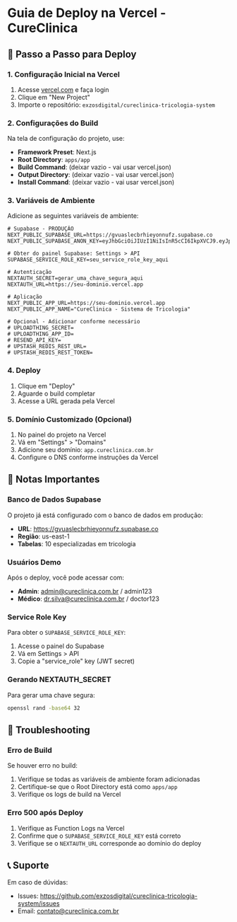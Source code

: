 # Guia de Deploy na Vercel - CureClinica

## 🚀 Passo a Passo para Deploy

### 1. Configuração Inicial na Vercel

1. Acesse [vercel.com](https://vercel.com) e faça login
2. Clique em "New Project"
3. Importe o repositório: `exzosdigital/cureclinica-tricologia-system`

### 2. Configurações do Build

Na tela de configuração do projeto, use:

- **Framework Preset**: Next.js
- **Root Directory**: `apps/app`
- **Build Command**: (deixar vazio - vai usar vercel.json)
- **Output Directory**: (deixar vazio - vai usar vercel.json)
- **Install Command**: (deixar vazio - vai usar vercel.json)

### 3. Variáveis de Ambiente

Adicione as seguintes variáveis de ambiente:

```env
# Supabase - PRODUÇÃO
NEXT_PUBLIC_SUPABASE_URL=https://gvuaslecbrhieyonnufz.supabase.co
NEXT_PUBLIC_SUPABASE_ANON_KEY=eyJhbGciOiJIUzI1NiIsInR5cCI6IkpXVCJ9.eyJpc3MiOiJzdXBhYmFzZSIsInJlZiI6Imd2dWFzbGVjYnJoaWV5b25udWZ6Iiwicm9sZSI6ImFub24iLCJpYXQiOjE3NTA1NjgzNTAsImV4cCI6MjA2NjE0NDM1MH0.39KFb789Mq0vQO6GcGtgctlf2Nu03yS

# Obter do painel Supabase: Settings > API
SUPABASE_SERVICE_ROLE_KEY=seu_service_role_key_aqui

# Autenticação
NEXTAUTH_SECRET=gerar_uma_chave_segura_aqui
NEXTAUTH_URL=https://seu-dominio.vercel.app

# Aplicação
NEXT_PUBLIC_APP_URL=https://seu-dominio.vercel.app
NEXT_PUBLIC_APP_NAME="CureClinica - Sistema de Tricologia"

# Opcional - Adicionar conforme necessário
# UPLOADTHING_SECRET=
# UPLOADTHING_APP_ID=
# RESEND_API_KEY=
# UPSTASH_REDIS_REST_URL=
# UPSTASH_REDIS_REST_TOKEN=
```

### 4. Deploy

1. Clique em "Deploy"
2. Aguarde o build completar
3. Acesse a URL gerada pela Vercel

### 5. Domínio Customizado (Opcional)

1. No painel do projeto na Vercel
2. Vá em "Settings" > "Domains"
3. Adicione seu domínio: `app.cureclinica.com.br`
4. Configure o DNS conforme instruções da Vercel

## 📝 Notas Importantes

### Banco de Dados Supabase

O projeto já está configurado com o banco de dados em produção:
- **URL**: https://gvuaslecbrhieyonnufz.supabase.co
- **Região**: us-east-1
- **Tabelas**: 10 especializadas em tricologia

### Usuários Demo

Após o deploy, você pode acessar com:
- **Admin**: admin@cureclinica.com.br / admin123
- **Médico**: dr.silva@cureclinica.com.br / doctor123

### Service Role Key

Para obter o `SUPABASE_SERVICE_ROLE_KEY`:
1. Acesse o painel do Supabase
2. Vá em Settings > API
3. Copie a "service_role" key (JWT secret)

### Gerando NEXTAUTH_SECRET

Para gerar uma chave segura:
```bash
openssl rand -base64 32
```

## 🐛 Troubleshooting

### Erro de Build

Se houver erro no build:
1. Verifique se todas as variáveis de ambiente foram adicionadas
2. Certifique-se que o Root Directory está como `apps/app`
3. Verifique os logs de build na Vercel

### Erro 500 após Deploy

1. Verifique as Function Logs na Vercel
2. Confirme que o `SUPABASE_SERVICE_ROLE_KEY` está correto
3. Verifique se o `NEXTAUTH_URL` corresponde ao domínio do deploy

## 📞 Suporte

Em caso de dúvidas:
- Issues: https://github.com/exzosdigital/cureclinica-tricologia-system/issues
- Email: contato@cureclinica.com.br
